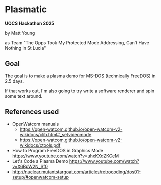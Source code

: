 # Plasmatic
**UQCS Hackathon 2025**

by Matt Young

as Team "The Opps Took My Protected Mode Addressing, Can't Have Nothing in St Lucia"

## Goal
The goal is to make a plasma demo for MS-DOS (technically FreeDOS) in 2.5 days.

If that works out, I'm also going to try write a software renderer and spin some text around.

## References used
- OpenWatcom manuals
    - https://open-watcom.github.io/open-watcom-v2-wikidocs/clib.html#_setvideomode
    - https://open-watcom.github.io/open-watcom-v2-wikidocs/ctools.pdf
- How to Program FreeDOS in Graphics Mode https://www.youtube.com/watch?v=uhxKXdZKCeM
- Let's Code a Plasma Demo https://www.youtube.com/watch?v=X6BpW2N_Sf0
- http://nuclear.mutantstargoat.com/articles/retrocoding/dos01-setup/#openwatcom-setup
